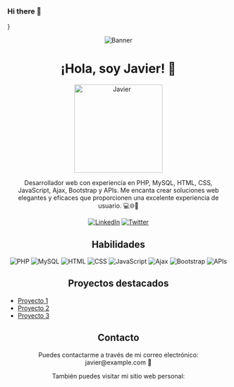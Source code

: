 ### Hi there 👋

<!--
**Javiafb/Javiafb** is a ✨ _special_ ✨ repository because its `README.md` (this file) appears on your GitHub profile.

Here are some ideas to get you started:

- 🔭 I’m currently working on ...
- 🌱 I’m currently learning ...
- 👯 I’m looking to collaborate on ...
- 🤔 I’m looking for help with ...
- 💬 Ask me about ...
- 📫 How to reach me: ...
- 😄 Pronouns: ...
- ⚡ Fun fact: ...
-->
}<p align="center">
  <img src="https://github.com/Javiafb/banner/blob/main/banner.gif" alt="Banner" />
</p>

<h1 align="center">¡Hola, soy Javier! 👋</h1>

<p align="center">
  <img src="https://github.com/Javiafb.png" width="200" height="200" alt="Javier" />
</p>

<p align="center">Desarrollador web con experiencia en PHP, MySQL, HTML, CSS, JavaScript, Ajax, Bootstrap y APIs. Me encanta crear soluciones web elegantes y eficaces que proporcionen una excelente experiencia de usuario. 💻🌐🚀</p>

<p align="center">
  <a href="https://www.linkedin.com/in/username/"><img src="https://img.shields.io/badge/-LinkedIn-blue?style=for-the-badge&logo=Linkedin&logoColor=white" alt="LinkedIn"></a>
  <a href="https://twitter.com/username"><img src="https://img.shields.io/twitter/follow/username?style=for-the-badge&logo=twitter&logoColor=white" alt="Twitter"></a>
</p>

<h2 align="center">Habilidades</h2>

<p align="center">
  <img src="https://img.shields.io/badge/PHP-777BB4?style=for-the-badge&logo=php&logoColor=white" alt="PHP" />
  <img src="https://img.shields.io/badge/MySQL-4479A1?style=for-the-badge&logo=mysql&logoColor=white" alt="MySQL" />
  <img src="https://img.shields.io/badge/HTML-E34F26?style=for-the-badge&logo=html5&logoColor=white" alt="HTML" />
  <img src="https://img.shields.io/badge/CSS-1572B6?style=for-the-badge&logo=css3&logoColor=white" alt="CSS" />
  <img src="https://img.shields.io/badge/JavaScript-F7DF1E?style=for-the-badge&logo=javascript&logoColor=black" alt="JavaScript" />
  <img src="https://img.shields.io/badge/Ajax-346791?style=for-the-badge&logo=ajax&logoColor=white" alt="Ajax" />
  <img src="https://img.shields.io/badge/Bootstrap-563D7C?style=for-the-badge&logo=bootstrap&logoColor=white" alt="Bootstrap" />
  <img src="https://img.shields.io/badge/APIs-FF7F50?style=for-the-badge&logo=api&logoColor=white" alt="APIs" />
</p>

<h2 align="center">Proyectos destacados</h2>

<ul>
  <li><a href="#">Proyecto 1</a></li>
  <li><a href="#">Proyecto 2</a></li>
  <li><a href="#">Proyecto 3</a></li>
</ul>

<h2 align="center">Contacto</h2>

<p align="center">Puedes contactarme a través de mi correo electrónico: javier@example.com 📩</p>

<p align="center">También puedes visitar mi sitio web personal: <a href="https://www.javierexample

